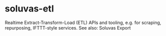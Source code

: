 # soluvas-etl
Realtime Extract-Transform-Load (ETL) APIs and tooling, e.g. for scraping, repurposing, IFTTT-style services. See also: Soluvas Export
